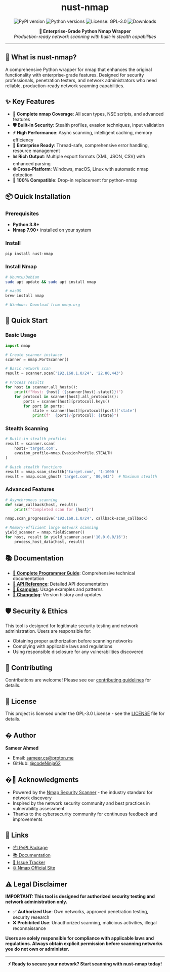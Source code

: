<h1 align="center">nust-nmap</h1>
<p align="center">
    <img src="https://badge.fury.io/py/nust-nmap.svg" alt="PyPI version" />
    <img src="https://img.shields.io/pypi/pyversions/nust-nmap.svg" alt="Python versions" />
    <img src="https://img.shields.io/badge/License-GPL--3.0-blue.svg" alt="License: GPL-3.0" />
    <img src="https://pepy.tech/badge/nust-nmap" alt="Downloads" />
</p>

<p align="center">
    <strong>🎯 Enterprise-Grade Python Nmap Wrapper</strong><br>
    <em>Production-ready network scanning with built-in stealth capabilities</em>
</p>

---

## 🌟 **What is nust-nmap?**

A comprehensive Python wrapper for nmap that enhances the original functionality with enterprise-grade features. Designed for security professionals, penetration testers, and network administrators who need reliable, production-ready network scanning capabilities.

## ✨ **Key Features**

- **🎯 Complete nmap Coverage**: All scan types, NSE scripts, and advanced features
- **🛡️ Built-in Security**: Stealth profiles, evasion techniques, input validation
- **⚡ High Performance**: Async scanning, intelligent caching, memory efficiency
- **🔧 Enterprise Ready**: Thread-safe, comprehensive error handling, resource management
- **📊 Rich Output**: Multiple export formats (XML, JSON, CSV) with enhanced parsing
- **🌐 Cross-Platform**: Windows, macOS, Linux with automatic nmap detection
- **🔄 100% Compatible**: Drop-in replacement for python-nmap

## 📦 **Quick Installation**

### Prerequisites
- **Python 3.8+** 
- **Nmap 7.90+** installed on your system

### Install
```bash
pip install nust-nmap
```

### Install Nmap
```bash
# Ubuntu/Debian
sudo apt update && sudo apt install nmap

# macOS  
brew install nmap

# Windows: Download from nmap.org
```

## 🚀 **Quick Start**

### Basic Usage
```python
import nmap

# Create scanner instance
scanner = nmap.PortScanner()

# Basic network scan
result = scanner.scan('192.168.1.0/24', '22,80,443')

# Process results
for host in scanner.all_hosts():
    print(f"Host: {host} ({scanner[host].state()})")
    for protocol in scanner[host].all_protocols():
        ports = scanner[host][protocol].keys()
        for port in ports:
            state = scanner[host][protocol][port]['state']
            print(f"  {port}/{protocol}: {state}")
```

### Stealth Scanning
```python
# Built-in stealth profiles
result = scanner.scan(
    hosts='target.com',
    evasion_profile=nmap.EvasionProfile.STEALTH
)

# Quick stealth functions
result = nmap.scan_stealth('target.com', '1-1000')
result = nmap.scan_ghost('target.com', '80,443')  # Maximum stealth
```

### Advanced Features
```python
# Asynchronous scanning
def scan_callback(host, result):
    print(f"Completed scan for {host}")

nmap.scan_progressive('192.168.1.0/24', callback=scan_callback)

# Memory-efficient large network scanning
yield_scanner = nmap.YieldScanner()
for host, result in yield_scanner.scan('10.0.0.0/16'):
    process_host_data(host, result)
```

## 📚 **Documentation**

- **[📖 Complete Programmer Guide](README_PROGRAMMER_GUIDE.md)**: Comprehensive technical documentation
- **[🔧 API Reference](docs/)**: Detailed API documentation  
- **[🚀 Examples](examples/)**: Usage examples and patterns
- **[📝 Changelog](docs/CHANGELOG.md)**: Version history and updates

## 🛡️ **Security & Ethics**

This tool is designed for legitimate security testing and network administration. Users are responsible for:
- Obtaining proper authorization before scanning networks
- Complying with applicable laws and regulations
- Using responsible disclosure for any vulnerabilities discovered

## 🤝 **Contributing**

Contributions are welcome! Please see our [contributing guidelines](CONTRIBUTING.md) for details.

## 📄 **License**

This project is licensed under the GPL-3.0 License - see the [LICENSE](LICENSE) file for details.

## � **Author**

**Sameer Ahmed**
- Email: [sameer.cs@proton.me](mailto:sameer.cs@proton.me)
- GitHub: [@codeNinja62](https://github.com/codeNinja62)

## �🙏 **Acknowledgments**

- Powered by the [Nmap Security Scanner](https://nmap.org/) - the industry standard for network discovery
- Inspired by the network security community and best practices in vulnerability assessment
- Thanks to the cybersecurity community for continuous feedback and improvements

## 🔗 **Links**

- [📦 PyPI Package](https://pypi.org/project/nust-nmap/)
- [📚 Documentation](https://github.com/codeNinja62/nust-nmap/wiki)
- [🐛 Issue Tracker](https://github.com/codeNinja62/nust-nmap/issues)
- [🌐 Nmap Official Site](https://nmap.org/)

## ⚠️ **Legal Disclaimer**

**IMPORTANT: This tool is designed for authorized security testing and network administration only.**

- ✅ **Authorized Use**: Own networks, approved penetration testing, security research
- ❌ **Prohibited Use**: Unauthorized scanning, malicious activities, illegal reconnaissance

**Users are solely responsible for compliance with applicable laws and regulations. Always obtain explicit permission before scanning networks you do not own or administer.**

---

<p align="center">
    <strong>⚡ Ready to secure your network? Start scanning with nust-nmap today!</strong>
</p>
